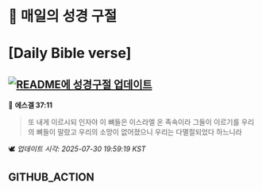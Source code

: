 # 🙏 매일의 성경 구절
# [Daily Bible verse]
## [![README에 성경구절 업데이트](https://github.com/DONGSUKA/first_test/actions/workflows/update-readme-bible.yml/badge.svg)](https://github.com/DONGSUKA/first_test/actions/workflows/update-readme-bible.yml)
<!-- START_BIBLE_VERSE -->
📖 **에스겔 37:11**
> 또 내게 이르시되 인자야 이 뼈들은 이스라엘 온 족속이라 그들이 이르기를 우리의 뼈들이 말랐고 우리의 소망이 없어졌으니 우리는 다멸절되었다 하느니라

🕊️ _업데이트 시각: 2025-07-30 19:59:19 KST_
  <!-- END_BIBLE_VERSE -->
## GITHUB_ACTION
